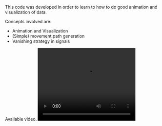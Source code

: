 This code was developed in order to learn to how to do good animation and visualization of data.

Concepts involved are:
- Animation and Visualization
- (Simple) movement path generation
- Vanishing strategy in signals

Available video.
<video src="simple_animation.mp4" width="320" height="240" controls preload></video>

